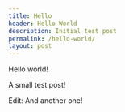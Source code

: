 ```yaml
---
title: Hello
header: Hello World
description: Initial test post
permalink: /hello-world/
layout: post
---
```


Hello world!

A small test post!

Edit: And another one!